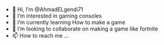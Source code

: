 - 👋 Hi, I’m @AhmadELgendi71
- 👀 I’m interested in gaming consoles
- 🌱 I’m currently learning How to make a game
- 💞️ I’m looking to collaborate on making a game like fortnite
- 📫 How to reach me ...

<!---
AhmadELgendi71/AhmadELgendi71 is a ✨ special ✨ repository because its `README.md` (this file) appears on your GitHub profile.
You can click the Preview link to take a look at your changes.
--->
